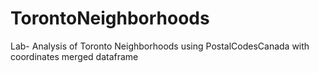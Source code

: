 # TorontoNeighborhoods
Lab- Analysis of Toronto Neighborhoods using PostalCodesCanada with coordinates merged dataframe
